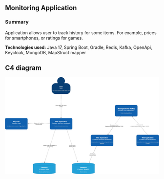 ## Monitoring Application
### Summary
Application allows user to track history for some items. For example, prices for smartphones, or ratings for games.

**Technologies used:** Java 17, Spring Boot, Gradle, Redis, Kafka, OpenApi, Keycloak, MongoDB, MapStruct mapper

## C4 diagram
![Employee data](/items_monitoring_C4_diagram.jpg?raw=true "C4 diagram")